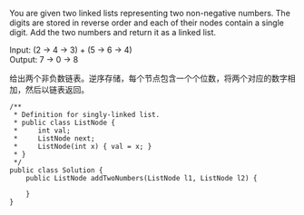 You are given two linked lists representing two non-negative numbers. The digits are stored in reverse order and each of their nodes contain a single digit. Add the two numbers and return it as a linked list.

Input: (2 -> 4 -> 3) + (5 -> 6 -> 4)  
Output: 7 -> 0 -> 8

给出两个非负数链表。逆序存储，每个节点包含一个个位数，将两个对应的数字相加，然后以链表返回。


```
/**
 * Definition for singly-linked list.
 * public class ListNode {
 *     int val;
 *     ListNode next;
 *     ListNode(int x) { val = x; }
 * }
 */
public class Solution {
    public ListNode addTwoNumbers(ListNode l1, ListNode l2) {
        
    }
}
```
